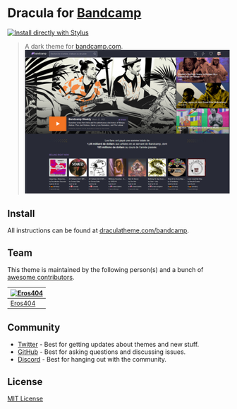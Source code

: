 # Dracula for [Bandcamp](https://bandcamp.com)

[![Install directly with Stylus](https://img.shields.io/badge/Install%20directly%20with-Stylus-238b8b.svg)](https://github.com/eros404/dracula-bandcamp/raw/main/style.user.css)

> A dark theme for [bandcamp.com](https://bandcamp.com).
![Screenshot](./screenshot.png)

## Install

All instructions can be found at [draculatheme.com/bandcamp](https://draculatheme.com/bandcamp).

## Team

This theme is maintained by the following person(s) and a bunch of [awesome contributors](https://github.com/dracula/foobar/graphs/contributors).

| [![Eros404](https://github.com/eros404.png?size=100)](https://github.com/eros404) |
| ---------------------------------------------------------------------------------------- |
| [Eros404](https://github.com/eros404)                                               |

## Community

- [Twitter](https://twitter.com/draculatheme) - Best for getting updates about themes and new stuff.
- [GitHub](https://github.com/dracula/dracula-theme/discussions) - Best for asking questions and discussing issues.
- [Discord](https://draculatheme.com/discord-invite) - Best for hanging out with the community.

## License

[MIT License](./LICENSE)